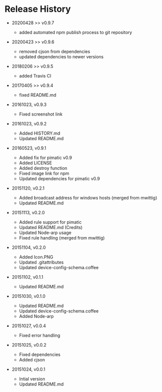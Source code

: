 # Release History

* 20200428 >> v0.9.7 
  * added automated npm publish process to git repository

* 20200423 >> v0.9.6
  * removed cjson from dependencies
  * updated dependencies to newer versions

* 20180206 >> v0.9.5
  * added Travis CI

* 20170405 >> v0.9.4
  * fixed README.md

* 20161023, v0.9.3
  * Fixed screenshot link

* 20161023, v0.9.2
  * Added HISTORY.md
  * Updated README.md

* 20160523, v0.9.1
  * Added fix for pimatic v0.9
  * Added LICENSE
  * Added destroy function
  * Fixed image link for npm
  * Updated dependencies for pimatic v0.9

* 20151120, v0.2.1
  * Added broadcast address for windows hosts (merged from mwittig)
  * Updated README.md

* 20151113, v0.2.0
  * Added rule support for pimatic
  * Updated README.md (Credits)
  * Updated Node-arp usage
  * Fixed rule handling (merged from mwittig)

* 20151104, v0.2.0
  * Added Icon.PNG
  * Updated .gitattributes
  * Updated device-config-schema.coffee

* 20151102, v0.1.1
  * Updated README.md

* 20151030, v0.1.0
  * Updated README.md
  * Updated device-config-schema.coffee
  * Added Node-arp

* 20151027, v0.0.4
  * Fixed error handling

* 20151025, v0.0.2
  * Fixed dependencies
  * Added cjson 

* 20151024, v0.0.1
  * Intial version
  * Updated README.md